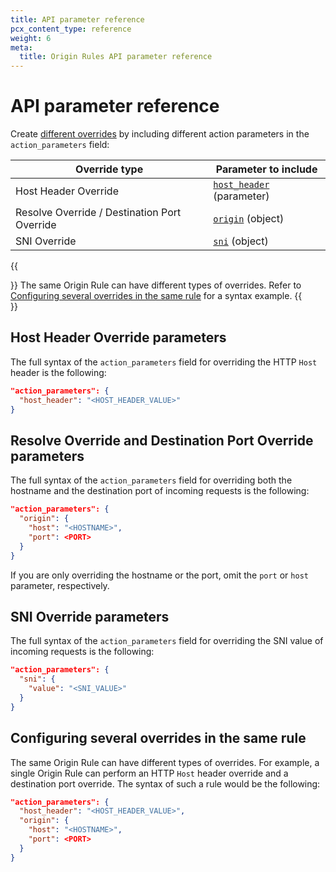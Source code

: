 ```yaml
---
title: API parameter reference
pcx_content_type: reference
weight: 6
meta:
  title: Origin Rules API parameter reference
---
```


# API parameter reference

Create [different overrides](/rules/origin-rules/features/) by including different action parameters in the `action_parameters` field:

Override type | Parameter to include
--------------|---------------------
Host Header Override | [`host_header`](#host-header-override-parameters) (parameter)
Resolve Override / Destination Port Override| [`origin`](#resolve-override-and-destination-port-override-parameters) (object)
SNI Override | [`sni`](#sni-override-parameters) (object)

{{<Aside type="note">}}
The same Origin Rule can have different types of overrides. Refer to [Configuring several overrides in the same rule](#configuring-several-overrides-in-the-same-rule) for a syntax example.
{{</Aside>}}

## Host Header Override parameters

The full syntax of the `action_parameters` field for overriding the HTTP `Host` header is the following:

```json
"action_parameters": {
  "host_header": "<HOST_HEADER_VALUE>"
}
```

## Resolve Override and Destination Port Override parameters

The full syntax of the `action_parameters` field for overriding both the hostname and the destination port of incoming requests is the following:

```json
"action_parameters": {
  "origin": {
    "host": "<HOSTNAME>",
    "port": <PORT>
  }
}
```

If you are only overriding the hostname or the port, omit the `port` or `host` parameter, respectively.

## SNI Override parameters

The full syntax of the `action_parameters` field for overriding the SNI value of incoming requests is the following:

```json
"action_parameters": {
  "sni": {
    "value": "<SNI_VALUE>"
  }
}
```

## Configuring several overrides in the same rule

The same Origin Rule can have different types of overrides. For example, a single Origin Rule can perform an HTTP `Host` header override and a destination port override. The syntax of such a rule would be the following:

```json
"action_parameters": {
  "host_header": "<HOST_HEADER_VALUE>",
  "origin": {
    "host": "<HOSTNAME>",
    "port": <PORT>
  }
}
```
